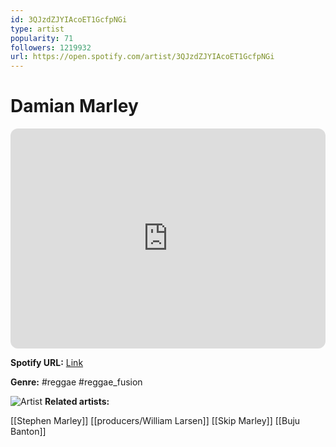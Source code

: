 ```yaml
---
id: 3QJzdZJYIAcoET1GcfpNGi
type: artist
popularity: 71
followers: 1219932
url: https://open.spotify.com/artist/3QJzdZJYIAcoET1GcfpNGi
---
```

# Damian Marley

<iframe style="border-radius:12px" src="https://open.spotify.com/embed/artist/3QJzdZJYIAcoET1GcfpNGi" width="100%" height="352" frameBorder="0" allowfullscreen="" allow="autoplay; clipboard-write; encrypted-media; fullscreen; picture-in-picture" loading="lazy"></iframe>

**Spotify URL:** [Link](https://open.spotify.com/artist/3QJzdZJYIAcoET1GcfpNGi)

**Genre:**  #reggae #reggae_fusion

![Artist](https://i.scdn.co/image/f05f2667aac2bbccd9bf8fcc658b647533257f16)
**Related artists:**

[[Stephen Marley]]
[[producers/William Larsen]]
[[Skip Marley]]
[[Buju Banton]]
